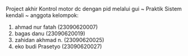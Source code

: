 Project akhir
Kontrol motor dc dengan pid melalui gui
~ Praktik Sistem kendali ~
anggota kelompok:
1. ahmad nur fatah (23090620007)
2. bagas danu (23090620019)
3. zahidan akhmad n. (23090620025)
4. eko budi Prasetyo (23090620027)
